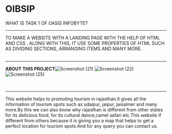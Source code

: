 # OIBSIP
WHAT IS  TASK 1 OF OASIS INFOBYTE?<BR><HR>
TO MAKE A WEBSITE WITH A LANDING PAGE WITH THE HELP OF HTML AND CSS . ALONG WITH THIS, IT  USE SOME PROPERTIES OF HTML SUCH AS DIVIDING SECTIONS, ARRANGING ITEMS AND MANY MORE.<BR>
<BR><HR>
<B>ABOUT THIS PROJECT</B>![Screenshot (21)](https://user-images.githubusercontent.com/103526578/203983133-aa3fc41b-6893-428f-81cb-25c410b2e647.png)
![Screenshot (22)](https://user-images.githubusercontent.com/103526578/203983197-a44bdd22-de71-4294-a1dd-3dfb829722f0.png)
![Screenshot (25)](https://user-images.githubusercontent.com/103526578/203983244-0610bcc6-4b30-45b9-a342-05f41ab69ecf.png)

<BR>
<HR>
This website helps to promoting tourism in rajasthan.It gives all the information of tourism spots such as udaipur, jaipur, jaisalmer and many more.By this we can also know why rajasthan is different from other states for its delicious food, for its cultural dance,camel safari etc.This website if different from others because it is giving  you a map that helps to get a perfect location for tourism spots.And for any query you can contact us.

